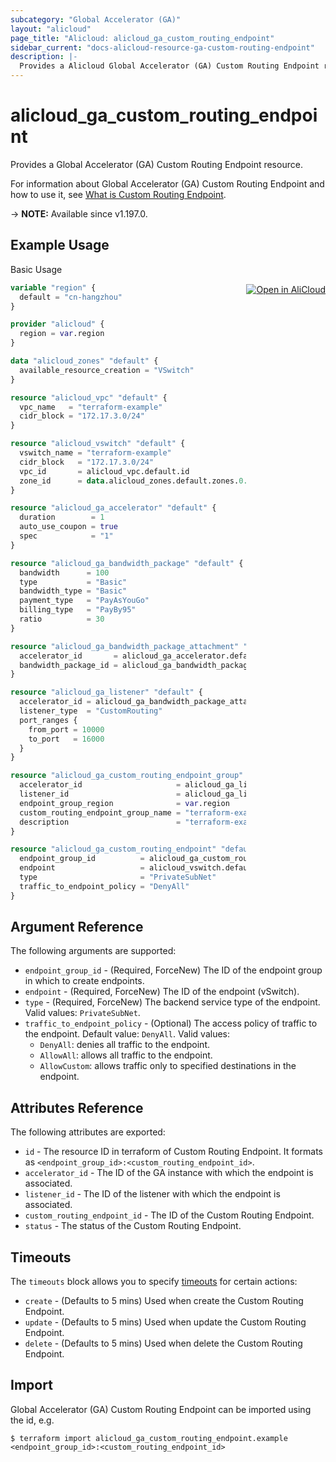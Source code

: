 ```yaml
---
subcategory: "Global Accelerator (GA)"
layout: "alicloud"
page_title: "Alicloud: alicloud_ga_custom_routing_endpoint"
sidebar_current: "docs-alicloud-resource-ga-custom-routing-endpoint"
description: |-
  Provides a Alicloud Global Accelerator (GA) Custom Routing Endpoint resource.
---
```


# alicloud_ga_custom_routing_endpoint

Provides a Global Accelerator (GA) Custom Routing Endpoint resource.

For information about Global Accelerator (GA) Custom Routing Endpoint and how to use it, see [What is Custom Routing Endpoint](https://www.alibabacloud.com/help/en/global-accelerator/latest/api-ga-2019-11-20-createcustomroutingendpoints).

-> **NOTE:** Available since v1.197.0.

## Example Usage
<div class="oics-button" style="float: right;margin: 0 0 -40px 0;">
  <a href="https://api.aliyun.com/api-tools/terraform?resource=alicloud_ga_custom_routing_endpoint&exampleId=71cb934b-198f-e902-40cd-05389ea73052f78f7a14&activeTab=example&spm=docs.r.ga_custom_routing_endpoint.0.71cb934b19" target="_blank">
    <img alt="Open in AliCloud" src="https://img.alicdn.com/imgextra/i1/O1CN01hjjqXv1uYUlY56FyX_!!6000000006049-55-tps-254-36.svg" style="max-height: 44px; margin: 32px auto; max-width: 100%;">
  </a>
</div>

Basic Usage

```terraform
variable "region" {
  default = "cn-hangzhou"
}

provider "alicloud" {
  region = var.region
}

data "alicloud_zones" "default" {
  available_resource_creation = "VSwitch"
}

resource "alicloud_vpc" "default" {
  vpc_name   = "terraform-example"
  cidr_block = "172.17.3.0/24"
}

resource "alicloud_vswitch" "default" {
  vswitch_name = "terraform-example"
  cidr_block   = "172.17.3.0/24"
  vpc_id       = alicloud_vpc.default.id
  zone_id      = data.alicloud_zones.default.zones.0.id
}

resource "alicloud_ga_accelerator" "default" {
  duration        = 1
  auto_use_coupon = true
  spec            = "1"
}

resource "alicloud_ga_bandwidth_package" "default" {
  bandwidth      = 100
  type           = "Basic"
  bandwidth_type = "Basic"
  payment_type   = "PayAsYouGo"
  billing_type   = "PayBy95"
  ratio          = 30
}

resource "alicloud_ga_bandwidth_package_attachment" "default" {
  accelerator_id       = alicloud_ga_accelerator.default.id
  bandwidth_package_id = alicloud_ga_bandwidth_package.default.id
}

resource "alicloud_ga_listener" "default" {
  accelerator_id = alicloud_ga_bandwidth_package_attachment.default.accelerator_id
  listener_type  = "CustomRouting"
  port_ranges {
    from_port = 10000
    to_port   = 16000
  }
}

resource "alicloud_ga_custom_routing_endpoint_group" "default" {
  accelerator_id                     = alicloud_ga_listener.default.accelerator_id
  listener_id                        = alicloud_ga_listener.default.id
  endpoint_group_region              = var.region
  custom_routing_endpoint_group_name = "terraform-example"
  description                        = "terraform-example"
}

resource "alicloud_ga_custom_routing_endpoint" "default" {
  endpoint_group_id          = alicloud_ga_custom_routing_endpoint_group.default.id
  endpoint                   = alicloud_vswitch.default.id
  type                       = "PrivateSubNet"
  traffic_to_endpoint_policy = "DenyAll"
}
```

## Argument Reference

The following arguments are supported:

* `endpoint_group_id` - (Required, ForceNew) The ID of the endpoint group in which to create endpoints.
* `endpoint` - (Required, ForceNew) The ID of the endpoint (vSwitch).
* `type` - (Required, ForceNew) The backend service type of the endpoint. Valid values: `PrivateSubNet`.
* `traffic_to_endpoint_policy` - (Optional) The access policy of traffic to the endpoint. Default value: `DenyAll`. Valid values:
  - `DenyAll`: denies all traffic to the endpoint.
  - `AllowAll`: allows all traffic to the endpoint.
  - `AllowCustom`: allows traffic only to specified destinations in the endpoint.
  
## Attributes Reference

The following attributes are exported:

* `id` - The resource ID in terraform of Custom Routing Endpoint. It formats as `<endpoint_group_id>:<custom_routing_endpoint_id>`.
* `accelerator_id` - The ID of the GA instance with which the endpoint is associated.
* `listener_id` - The ID of the listener with which the endpoint is associated.
* `custom_routing_endpoint_id` - The ID of the Custom Routing Endpoint.
* `status` - The status of the Custom Routing Endpoint.

## Timeouts

The `timeouts` block allows you to specify [timeouts](https://www.terraform.io/docs/configuration-0-11/resources.html#timeouts) for certain actions:

* `create` - (Defaults to 5 mins) Used when create the Custom Routing Endpoint.
* `update` - (Defaults to 5 mins) Used when update the Custom Routing Endpoint.
* `delete` - (Defaults to 5 mins) Used when delete the Custom Routing Endpoint.

## Import

Global Accelerator (GA) Custom Routing Endpoint can be imported using the id, e.g.

```shell
$ terraform import alicloud_ga_custom_routing_endpoint.example <endpoint_group_id>:<custom_routing_endpoint_id>
```
